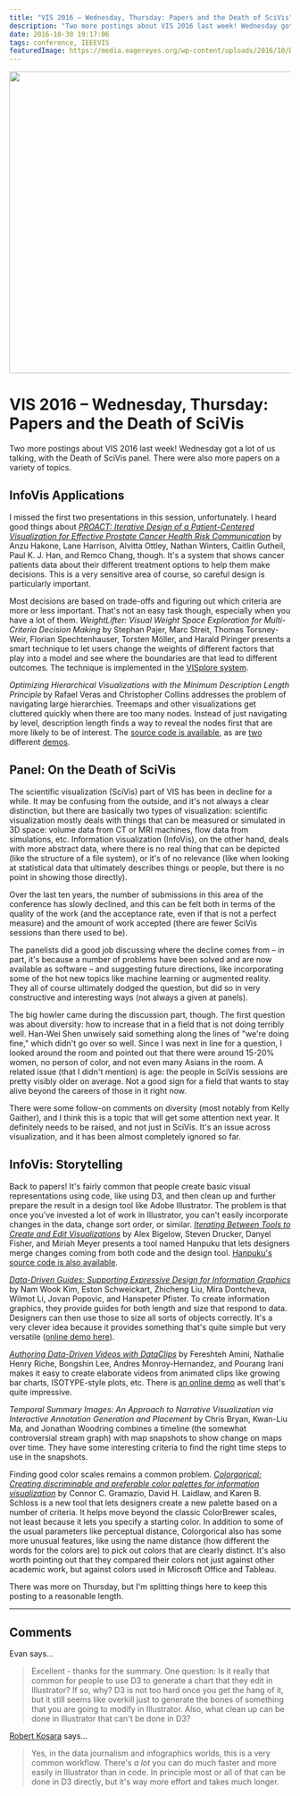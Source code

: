 ```yaml
---
title: "VIS 2016 – Wednesday, Thursday: Papers and the Death of SciVis"
description: "Two more postings about VIS 2016 last week! Wednesday got a lot of us talking, with the Death of SciVis panel. There were also more papers on a variety of topics."
date: 2016-10-30 19:17:06
tags: conference, IEEEVIS
featuredImage: https://media.eagereyes.org/wp-content/uploads/2016/10/DSCF4473.jpg
---
```


<p align="center"><img src="https://media.eagereyes.org/wp-content/uploads/2016/10/DSCF4473.jpg" width="720" height="540" /></p>

# VIS 2016 – Wednesday, Thursday: Papers and the Death of SciVis

Two more postings about VIS 2016 last week! Wednesday got a lot of us talking, with the Death of SciVis panel. There were also more papers on a variety of topics.

## InfoVis Applications

I missed the first two presentations in this session, unfortunately. I heard good things about <a href="http://web.cs.wpi.edu/~ltharrison/files/hakone2016proact.pdf"><em>PROACT: Iterative Design of a Patient-Centered Visualization for Effective Prostate Cancer Health Risk Communication</em></a> by Anzu Hakone, Lane Harrison, Alvitta Ottley, Nathan Winters, Caitlin Gutheil, Paul K. J. Han, and Remco Chang, though. It's a system that shows cancer patients data about their different treatment options to help them make decisions. This is a very sensitive area of course, so careful design is particularly important.

Most decisions are based on trade-offs and figuring out which criteria are more or less important. That's not an easy task though, especially when you have a lot of them. <i>WeightLifter: Visual Weight Space Exploration for Multi-Criteria Decision Making</i> by Stephan Pajer, Marc Streit, Thomas Torsney-Weir, Florian Spechtenhauser, Torsten Möller, and Harald Piringer presents a smart technique to let users change the weights of different factors that play into a model and see where the boundaries are that lead to different outcomes. The technique is implemented in the <a href="http://www.vrvis.at/research/projects/visplore/">VISplore system</a>.

<i></i><i>Optimizing Hierarchical Visualizations with the Minimum Description Length Principle</i><b> </b>by Rafael Veras and Christopher Collins addresses the problem of navigating large hierarchies. Treemaps and other visualizations get cluttered quickly when there are too many nodes. Instead of just navigating by level, description length finds a way to reveal the nodes first that are more likely to be of interest. The <a href="http://github.com/rafaveguim/treecut.js">source code is available</a>, as are <a href="http://vialab.ca/mesh/">two</a> different <a href="http://vialab.ca/dmoz/">demos</a>.

## Panel: On the Death of SciVis

The scientific visualization (SciVis) part of VIS has been in decline for a while. It may be confusing from the outside, and it's not always a clear distinction, but there are basically two types of visualization: scientific visualization mostly deals with things that can be measured or simulated in 3D space: volume data from CT or MRI machines, flow data from simulations, etc. Information visualization (InfoVis), on the other hand, deals with more abstract data, where there is no real thing that can be depicted (like the structure of a file system), or it's of no relevance (like when looking at statistical data that ultimately describes things or people, but there is no point in showing those directly).

Over the last ten years, the number of submissions in this area of the conference has slowly declined, and this can be felt both in terms of the quality of the work (and the acceptance rate, even if that is not a perfect measure) and the amount of work accepted (there are fewer SciVis sessions than there used to be).

The panelists did a good job discussing where the decline comes from – in part, it's because a number of problems have been solved and are now available as software – and suggesting future directions, like incorporating some of the hot new topics like machine learning or augmented reality. They all of course ultimately dodged the question, but did so in very constructive and interesting ways (not always a given at panels).

The big howler came during the discussion part, though. The first question was about diversity: how to increase that in a field that is not doing terribly well. Han-Wei Shen unwisely said something along the lines of "we're doing fine," which didn't go over so well. Since I was next in line for a question, I looked around the room and pointed out that there were around 15-20% women, no person of color, and not even many Asians in the room. A related issue (that I didn't mention) is age: the people in SciVis sessions are pretty visibly older on average. Not a good sign for a field that wants to stay alive beyond the careers of those in it right now.

There were some follow-on comments on diversity (most notably from Kelly Gaither), and I think this is a topic that will get some attention next year. It definitely needs to be raised, and not just in SciVis. It's an issue across visualization, and it has been almost completely ignored so far.

## <b>InfoVis: Storytelling</b>

Back to papers! It's fairly common that people create basic visual representations using code, like using D3, and then clean up and further prepare the result in a design tool like Adobe Illustrator. The problem is that once you've invested a lot of work in Illustrator, you can't easily incorporate changes in the data, change sort order, or similar. <a href="https://www.cs.utah.edu/~miriah/publications/hanpuku.pdf"><i>Iterating Between Tools to Create and Edit Visualizations</i></a> by Alex Bigelow, Steven Drucker, Danyel Fisher, and Miriah Meyer presents a tool named Hanpuku that lets designers merge changes coming from both code and the design tool. <a href="https://github.com/alex-r-bigelow/hanpuku">Hanpuku's source code is also available</a>.

<a href="http://namwkim.org/ddg"><i>Data-Driven Guides: Supporting Expressive Design for Information Graphics</i></a> by Nam Wook Kim, Eston Schweickart, Zhicheng Liu, Mira Dontcheva, Wilmot Li, Jovan Popovic, and Hanspeter Pfister. To create information graphics, they provide guides for both length and size that respond to data. Designers can then use those to size all sorts of objects correctly. It's a very clever idea because it provides something that's quite simple but very versatile (<a href="http://hyecoo.namwkim.org">online demo here</a>).

<a href="http://hci.cs.umanitoba.ca/projects-and-research/details/dataclips"><i>Authoring Data-Driven Videos with DataClips</i></a> by Fereshteh Amini, Nathalie Henry Riche, Bongshin Lee, Andres Monroy-Hernandez, and Pourang Irani makes it easy to create elaborate videos from animated clips like growing bar charts, ISOTYPE-style plots, etc. There is <a href="http://dataclips.azurewebsites.net">an online demo</a> as well that's quite impressive.

<i>Temporal Summary Images: An Approach to Narrative Visualization via Interactive Annotation Generation and Placement</i> by Chris Bryan, Kwan-Liu Ma, and Jonathan Woodring combines a timeline (the somewhat controversial stream graph) with map snapshots to show change on maps over time. They have some interesting criteria to find the right time steps to use in the snapshots.

Finding good color scales remains a common problem.<em> <a href="http://vrl.cs.brown.edu/color">Colorgorical: Creating discriminable and preferable color palettes for information visualization</a></em> by Connor C. Gramazio, David H. Laidlaw, and Karen B. Schloss is a new tool that lets designers create a new palette based on a number of criteria. It helps move beyond the classic ColorBrewer scales, not least because it lets you specify a starting color. In addition to some of the usual parameters like perceptual distance, Colorgorical also has some more unusual features, like using the name distance (how different the words for the colors are) to pick out colors that are clearly distinct. It's also worth pointing out that they compared their colors not just against other academic work, but against colors used in Microsoft Office and Tableau.

There was more on Thursday, but I'm splitting things here to keep this posting to a reasonable length.


<PostedBy />


<aside class="comments">

---
## Comments

Evan says…
>	Excellent - thanks for the summary. 
>	One question: Is it really that common for people to use D3 to generate a chart that they edit in Illustrator? If so, why? D3 is not too hard once you get the hang of it, but it still seems like overkill just to generate the bones of something that you are going to modify in Illustrator. Also, what clean up can be done in Illustrator that can't be done in D3?

<a href="/about" rel="nofollow noopener" target="_blank">Robert Kosara</a> says…
>	Yes, in the data journalism and infographics worlds, this is a very common workflow. There's <em>a lot</em> you can do much faster and more easily in Illustrator than in code. In principle most or all of that can be done in D3 directly, but it's way more effort and takes much longer.

</aside>

